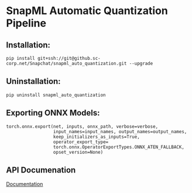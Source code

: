 # SnapML Automatic Quantization Pipeline

## Installation:

    pip install git+ssh://git@github.sc-corp.net/Snapchat/snapml_auto_quantization.git --upgrade    

## Uninstallation:

    pip uninstall snapml_auto_quantization

## Exporting ONNX Models:

    torch.onnx.export(net, inputs, onnx_path, verbose=verbose,
                      input_names=input_names, output_names=output_names,
                      keep_initializers_as_inputs=True,
                      operator_export_type=
                      torch.onnx.OperatorExportTypes.ONNX_ATEN_FALLBACK,
                      opset_version=None)

## API Documenation

[Documentation](https://github.sc-corp.net/pages/Snapchat/snapml_auto_quantization/)
